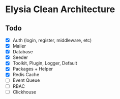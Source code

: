# Elysia Clean Architecture

## Todo

- [x] Auth (login, register, middleware, etc)
- [x] Mailer
- [x] Database
- [x] Seeder
- [x] Toolkit, Plugin, Logger, Default
- [x] Packages + Helper
- [x] Redis Cache
- [ ] Event Queue
- [ ] RBAC
- [ ] Clickhouse
